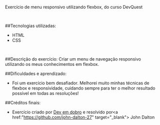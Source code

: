 Exercício de menu responsivo utilizando flexbox, do curso DevQuest

<br>

##Tecnologias utilizadas:
- HTML
- CSS

<br>

##Descrição do exercício:
Criar um menu de navegação responsivo utilizando os meus conhecimentos em flexbox.

##Dificuldades e aprendizado:
- Foi um exercício bem desafiador. Melhorei muito minhas técnicas de flexbox e responsividade, cuidando sempre para ter o melhor resultado possível em todas as resoluções!

##Créditos finais:
- Exercício criado por <a href="https://github.com/devemdobro/devemdobro" target="_blank">Dev em dobro</a> e resolvido por<a href:"https://github.com/john-dalton-27" target="_blank"> John Dalton</a>
